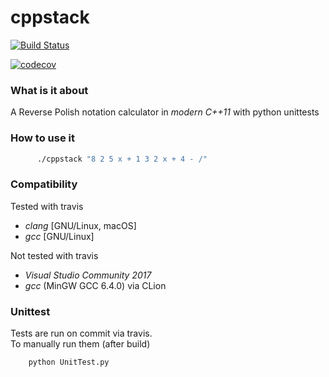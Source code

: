 # cppstack
 [![Build Status](https://travis-ci.org/Flukas88/cppstack.svg?branch=master)](https://travis-ci.org/Flukas88/cppstack)
 
 [![codecov](https://codecov.io/gh/Flukas88/cppstack/branch/master/graph/badge.svg)](https://codecov.io/gh/Flukas88/cppstack)



### What is it about

A Reverse Polish notation calculator in *modern C++11* with python unittests


### How to use it
```bash
      ./cppstack "8 2 5 x + 1 3 2 x + 4 - /"
```
### Compatibility

Tested with travis

  - *clang* [GNU/Linux, macOS]
  - *gcc* [GNU/Linux]
  
Not tested with travis
  - *Visual Studio Community 2017* 
  - *gcc* (MinGW GCC 6.4.0) via CLion

### Unittest

Tests are run on commit via travis.  
To manually run them (after build)
```python
    python UnitTest.py
```